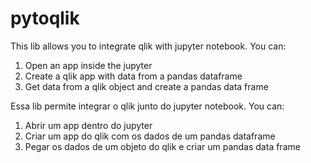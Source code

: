 # pytoqlik

This lib allows you to integrate qlik with jupyter notebook. You can:

1. Open an app inside the jupyter
2. Create a qlik app with data from a pandas dataframe
3. Get data from a qlik object and create a pandas data frame

Essa lib permite integrar o qlik junto do jupyter notebook. You can:
1. Abrir um app dentro do jupyter
2. Criar um app do qlik com os dados de um pandas dataframe
3. Pegar os dados de um objeto do qlik e criar um pandas data frame

